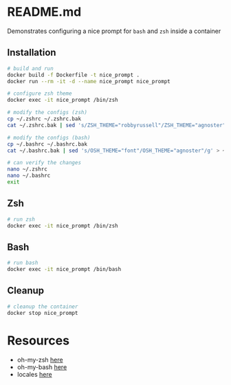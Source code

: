 # README.md
Demonstrates configuring a nice prompt for `bash` and `zsh` inside a container

## Installation
```sh
# build and run
docker build -f Dockerfile -t nice_prompt . 
docker run --rm -it -d --name nice_prompt nice_prompt

# configure zsh theme
docker exec -it nice_prompt /bin/zsh   

# modify the configs (zsh)
cp ~/.zshrc ~/.zshrc.bak
cat ~/.zshrc.bak | sed 's/ZSH_THEME="robbyrussell"/ZSH_THEME="agnoster"/g' > ~/.zshrc

# modify the configs (bash)
cp ~/.bashrc ~/.bashrc.bak
cat ~/.bashrc.bak | sed 's/OSH_THEME="font"/OSH_THEME="agnoster"/g' > ~/.bashrc

# can verify the changes
nano ~/.zshrc 
nano ~/.bashrc
exit
```

## Zsh
```sh
# run zsh
docker exec -it nice_prompt /bin/zsh  
```

## Bash
```sh
# run bash
docker exec -it nice_prompt /bin/bash
```

## Cleanup
```sh
# cleanup the container
docker stop nice_prompt 
```


# Resources 
* oh-my-zsh [here](https://ohmyz.sh/#install)  
* oh-my-bash [here](https://github.com/ohmybash/oh-my-bash)  
* locales [here](http://jaredmarkell.com/docker-and-locales/)